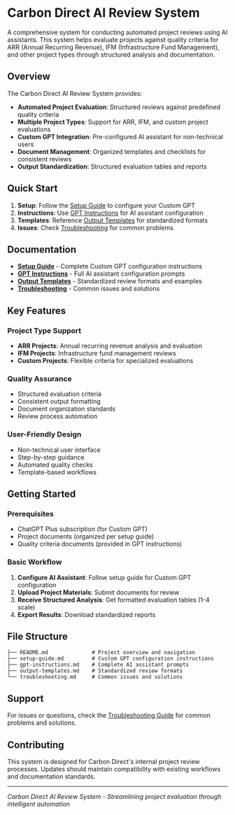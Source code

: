 # Carbon Direct AI Review System

A comprehensive system for conducting automated project reviews using AI assistants. This system helps evaluate projects against quality criteria for ARR (Annual Recurring Revenue), IFM (Infrastructure Fund Management), and other project types through structured analysis and documentation.

## Overview

The Carbon Direct AI Review System provides:
- **Automated Project Evaluation**: Structured reviews against predefined quality criteria
- **Multiple Project Types**: Support for ARR, IFM, and custom project evaluations
- **Custom GPT Integration**: Pre-configured AI assistant for non-technical users
- **Document Management**: Organized templates and checklists for consistent reviews
- **Output Standardization**: Structured evaluation tables and reports

## Quick Start

1. **Setup**: Follow the [Setup Guide](setup-guide.md) to configure your Custom GPT
2. **Instructions**: Use [GPT Instructions](gpt-instructions.md) for AI assistant configuration
3. **Templates**: Reference [Output Templates](output-templates.md) for standardized formats
4. **Issues**: Check [Troubleshooting](troubleshooting.md) for common problems

## Documentation

- **[Setup Guide](setup-guide.md)** - Complete Custom GPT configuration instructions
- **[GPT Instructions](gpt-instructions.md)** - Full AI assistant configuration prompts
- **[Output Templates](output-templates.md)** - Standardized review formats and examples
- **[Troubleshooting](troubleshooting.md)** - Common issues and solutions

## Key Features

### Project Type Support
- **ARR Projects**: Annual recurring revenue analysis and evaluation
- **IFM Projects**: Infrastructure fund management reviews
- **Custom Projects**: Flexible criteria for specialized evaluations

### Quality Assurance
- Structured evaluation criteria
- Consistent output formatting
- Document organization standards
- Review process automation

### User-Friendly Design
- Non-technical user interface
- Step-by-step guidance
- Automated quality checks
- Template-based workflows

## Getting Started

### Prerequisites
- ChatGPT Plus subscription (for Custom GPT)
- Project documents (organized per setup guide)
- Quality criteria documents (provided in GPT instructions)

### Basic Workflow
1. **Configure AI Assistant**: Follow setup guide for Custom GPT configuration
2. **Upload Project Materials**: Submit documents for review
3. **Receive Structured Analysis**: Get formatted evaluation tables (1-4 scale)
4. **Export Results**: Download standardized reports

## File Structure

```
├── README.md              # Project overview and navigation
├── setup-guide.md         # Custom GPT configuration instructions  
├── gpt-instructions.md    # Complete AI assistant prompts
├── output-templates.md    # Standardized review formats
└── troubleshooting.md     # Common issues and solutions
```

## Support

For issues or questions, check the [Troubleshooting Guide](troubleshooting.md) for common problems and solutions.

## Contributing

This system is designed for Carbon Direct's internal project review processes. Updates should maintain compatibility with existing workflows and documentation standards.

---

*Carbon Direct AI Review System - Streamlining project evaluation through intelligent automation*
